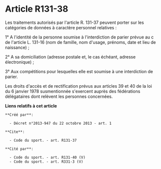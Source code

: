 # Article R131-38

Les traitements autorisés par l'article R. 131-37 peuvent porter sur les catégories de données à caractère personnel
relatives : 

1° A l'identité de la personne soumise à l'interdiction de parier prévue au c de l'article L. 131-16 (nom de famille, nom
d'usage, prénoms, date et lieu de naissance) ; 

2° A sa domiciliation (adresse postale et, le cas échéant, adresse électronique) ; 

3° Aux compétitions pour lesquelles elle est soumise à une interdiction de parier. 

Les droits d'accès et de rectification prévus aux articles 39 et 40 de la loi du 6 janvier 1978 susmentionnée s'exercent
auprès des fédérations délégataires dont relèvent les personnes concernées.

**Liens relatifs à cet article**

	**Créé par**:

	  - Décret n°2013-947 du 22 octobre 2013 - art. 1

	**Cite**:

	  - Code du sport. - art. R131-37

	**Cité par**:

	  - Code du sport. - art. R131-40 (V)
	  - Code du sport. - art. R331-3 (V)
